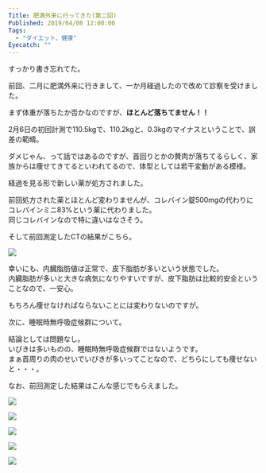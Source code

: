 ```yaml
---
Title: 肥満外来に行ってきた(第二回)
Published: 2019/04/08 12:00:00
Tags:
  - "ダイエット、健康"
Eyecatch: ""
---
```

すっかり書き忘れてた。  

前回、二月に肥満外来に行きまして、一か月経過したので改めて診察を受けました。  

<?# OEmbed "https://blog.hitsujin.jp/entry/2019/02/06/233800" /?>



まず体重が落ちたか否かなのですが、<b>ほとんど落ちてません！！</b>  

2月6日の初回計測で110.5kgで、110.2kgと、0.3kgのマイナスということで、誤差の範疇。  

ダメじゃん、って話ではあるのですが、首回りとかの贅肉が落ちてるらしく、家族からは痩せてきてるといわれてるので、体型としては若干変動がある模様。  

経過を見る形で新しい薬が処方されました。  

前回処方された薬とほとんど変わりませんが、コレバイン錠500mgの代わりにコレバインミニ83%という薬に代わりました。  
同じコレバインなので特に違いはなさそう。  

そして前回測定したCTの結果がこちら。  

![](20190408001626.png) 

幸いにも、内臓脂肪値は正常で、皮下脂肪が多いという状態でした。  
内臓脂肪が多いと大きな病気になりやすいですが、皮下脂肪は比較的安全ということなので、一安心。  

もちろん痩せなければならないことには変わりないのですが。  

次に、睡眠時無呼吸症候群について。  

<?# OEmbed "https://blog.hitsujin.jp/entry/2019/02/19/120000" /?>

結論としては問題なし。  
いびきは多いものの、睡眠時無呼吸症候群ではないようです。  
まぁ首周りの肉のせいでいびきが多いってことなので、どちらにしても痩せないと・・・。  

なお、前回測定した結果はこんな感じでもらえました。  

![](20190408002854.png) 

![](20190408002943.png) 

![](20190408003014.png) 

![](20190408003043.png) 

![](20190408003115.png) 